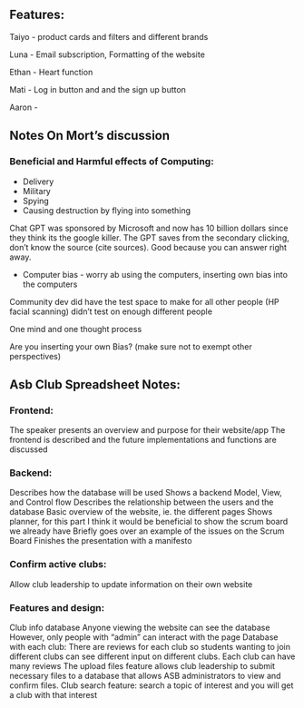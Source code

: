 
## Features:

Taiyo - product cards and filters and different brands

Luna - Email subscription, Formatting of the website

Ethan - Heart function

Mati -  Log in button and and the sign up button

Aaron - 


## Notes On Mort’s discussion



### Beneficial and Harmful effects of Computing:

- Delivery
- Military
- Spying
- Causing destruction by flying into something


Chat GPT was sponsored by Microsoft and now has 10 billion dollars since they think its the google killer. The GPT saves from the secondary clicking, don’t know the source (cite sources). Good because you can answer right away. 

- Computer bias - worry ab using the computers, inserting own bias into the computers

Community dev did have the test space to make for all other people (HP facial scanning) didn’t test on enough different people

One mind and one thought process

Are you inserting your own Bias? (make sure not to exempt other perspectives)


## Asb Club Spreadsheet Notes:
### Frontend:
The speaker presents an overview and purpose for their website/app
The frontend is described and the future implementations and functions are discussed
### Backend:
Describes how the database will be used
Shows a backend Model, View, and Control flow
Describes the relationship between the users and the database
Basic overview of the website, ie. the different pages
Shows planner, for this part I think it would be beneficial to show the scrum board we already have
Briefly goes over an example of the issues on the Scrum Board
Finishes the presentation with a manifesto 

### Confirm active clubs:

Allow club leadership to update information on their own website

### Features and design:
Club info database
Anyone viewing the website can see the database
However, only people with “admin” can interact with the page 
Database with each club: There are reviews for each club so students wanting to join different clubs can see different input on different clubs.
Each club can have many reviews
The upload files feature allows club leadership to submit necessary files to a database that allows ASB administrators to view and confirm files.
Club search feature: search a topic of interest and you will get a club with that interest








